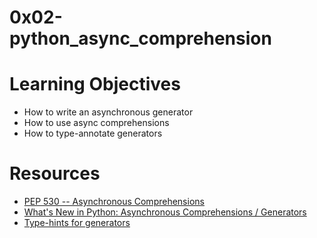 # 0x02-python_async_comprehension

# Learning Objectives

<ul>
<li>
How to write an asynchronous generator
</li>
<li>
How to use async comprehensions
</li>
<li>
How to type-annotate generators
</li>
</ul>

# Resources

<ul>
<li><a href="https://alx-intranet.hbtn.io/rltoken/hlwtED-iLsdORSgly8DsyQ">PEP 530 -- Asynchronous Comprehensions</a></li>
<li><a href="https://alx-intranet.hbtn.io/rltoken/0OkbObYzCKtO7ZUAxfKvkw">What's New in Python: Asynchronous Comprehensions / Generators</a></li>
<li><a href="https://alx-intranet.hbtn.io/rltoken/l4Fnno568VbVIn9GvrFVtQ">Type-hints for generators</a></li>
</ul>
